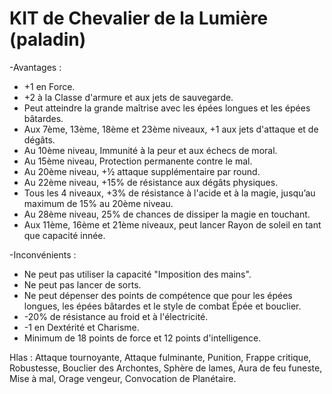 # KIT de Chevalier de la Lumière (paladin)

-Avantages :
- +1 en Force.
- +2 à la Classe d'armure et aux jets de sauvegarde.
- Peut atteindre la grande maîtrise avec les épées longues et les épées bâtardes.
- Aux 7ème, 13ème, 18ème et 23ème niveaux, +1 aux jets d'attaque et de dégâts.
- Au 10ème niveau, Immunité à la peur et aux échecs de moral. 
- Au 15ème niveau, Protection permanente contre le mal.
- Au 20ème niveau, +½ attaque supplémentaire par round.
- Au 22ème niveau, +15% de résistance aux dégâts physiques.
- Tous les 4 niveaux, +3% de résistance à l'acide et à la magie, jusqu’au maximum de 15% au 20ème niveau.
- Au 28ème niveau, 25% de chances de dissiper la magie en touchant.
- Aux 11ème, 16ème et 21ème niveaux, peut lancer Rayon de soleil en tant que capacité innée.

-Inconvénients :
- Ne peut pas utiliser la capacité "Imposition des mains".
- Ne peut pas lancer de sorts.
- Ne peut dépenser des points de compétence que pour les épées longues, les épées bâtardes et le style de combat Épée et bouclier.
- -20% de résistance au froid et à l'électricité.
- -1 en Dextérité et Charisme.
- Minimum de 18 points de force et 12 points d'intelligence.

Hlas : Attaque tournoyante, Attaque fulminante, Punition, Frappe critique, Robustesse, Bouclier des Archontes, Sphère de lames, Aura de feu funeste, Mise à mal, Orage vengeur, Convocation de Planétaire.
